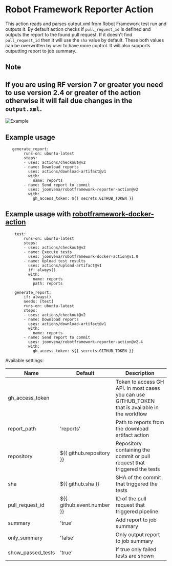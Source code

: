 # Robot Framework Reporter Action

This action reads and parses output.xml from Robot Framework test run and outputs it. By default action checks if `pull_request_id` is defined and outputs the report to the found pull request. If it doesn't find `pull_request_id` then it will use the `sha` value by default. These both values can be overwritten by user to have more control. It will also supports outputting report to job summary.

## Note
## If you are using RF version 7 or greater you need to use version 2.4 or greater of the action otherwise it will fail due changes in the `output.xml`.

![Example](example.png)  

## Example usage

```jobs:
   generate_report:
        runs-on: ubuntu-latest
        steps:
        - uses: actions/checkout@v2
        - name: Download reports
          uses: actions/download-artifact@v1
          with:
            name: reports
        - name: Send report to commit
          uses: joonvena/robotframework-reporter-action@v2
          with:
            gh_access_token: ${{ secrets.GITHUB_TOKEN }}
```

## Example usage with [robotframework-docker-action](https://github.com/marketplace/actions/robot-framework)

```jobs:
    test:
        runs-on: ubuntu-latest
        steps:
        - uses: actions/checkout@v2
        - name: Execute tests
          uses: joonvena/robotframework-docker-action@v1.0
        - name: Upload test results
          uses: actions/upload-artifact@v1
          if: always()
          with:
            name: reports
            path: reports
    
    generate_report:
        if: always()
        needs: [test] 
        runs-on: ubuntu-latest
        steps:
        - uses: actions/checkout@v2
        - name: Download reports
          uses: actions/download-artifact@v1
          with:
            name: reports
        - name: Send report to commit
          uses: joonvena/robotframework-reporter-action@v2.4
          with:
            gh_access_token: ${{ secrets.GITHUB_TOKEN }}
```

Available settings:

| Name                     | Default                                 | Description                                                                                                   |
| ------------------------ | --------------------------------------- | ------------------------------------------------------------------------------------------------------------- |
| gh_access_token          |                                         | Token to access GH API. In most cases you can use GITHUB_TOKEN that is available in the workflow              |
| report_path              | 'reports'                               | Path to reports from the download artifact action                                                             |
| repository               | ${{ github.repository }}                | Repository containing the commit or pull request that triggered the tests                                     |
| sha                      | ${{ github.sha }}                       | SHA of the commit that triggered the tests                                                                    |
| pull_request_id          | ${{ github.event.number }}              | ID of the pull request that triggered pipeline                                                                |
| summary                  | 'true'                                  | Add report to job summary                                                                                     |
| only_summary             | 'false'                                 | Only output report to job summary                                                                             |
| show_passed_tests        | 'true'                                  | If true only failed tests are shown                                                                           |
